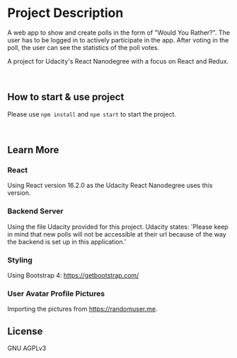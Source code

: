 # Project Description

A web app to show and create polls in the form of "Would You Rather?". 
The user has to be logged in to actively participate in the app. After voting in the poll, the user can see the statistics of the poll votes.

A project for Udacity's React Nanodegree with a focus on React and Redux.

<br />

## How to start & use project

Please use `npm install` and `npm start` to start the project.

<br />

## Learn More

### React

Using React version 16.2.0 as the Udacity React Nanodegree uses this version.

### Backend Server

Using the file Udacity provided for this project.
Udacity states: 'Please keep in mind that new polls will not be accessible at their url because of the way the backend is set up in this application.'


### Styling

Using Bootstrap 4: https://getbootstrap.com/


### User Avatar Profile Pictures

Importing the pictures from https://randomuser.me.


## License
GNU AGPLv3
